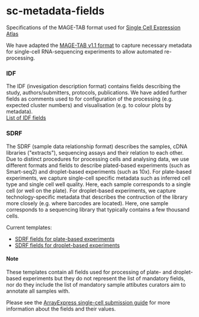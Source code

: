 # sc-metadata-fields
Specifications of the MAGE-TAB format used for [Single Cell Expression Atlas](https://www.ebi.ac.uk/gxa/sc/home)

We have adapted the [MAGE-TAB v1.1 format](http://fged.org/projects/mage-tab/) to capture necessary metadata for single-cell RNA-sequencing experiments to allow automated re-processing. 

### IDF

The IDF (invesigation description format) contains fields describing the study, authors/submitters, protocols, publications. 
We have added further fields as comments used to for configuration of the processing (e.g. expected cluster numbers) and visualisation (e.g. to colour plots by metadata).<br>
[List of IDF fields](IDF_template.txt)

### SDRF

The SDRF (sample data relationship format) describes the samples, cDNA libraries ("extracts"), sequencing assays and their relation to each other. Due to distinct procedures for processing cells and analysing data, we use different formats and fields to describe plated-based experiments (such as Smart-seq2) and droplet-based experiments (such as 10x). For plate-based experiments, we capture single-cell specific metadata such as inferred cell type and single cell well quality. Here, each sample corresponds to a single cell (or well on the plate). For droplet-based experiments, we capture technology-specific metadata that describes the contruction of the library more closely (e.g. where barcodes are located). Here, one sample corresponds to a sequencing library that typically contains a few thousand cells. 

Current templates:
* [SDRF fields for plate-based experiments](SDRF_template_plate.txt)
* [SDRF fields for droplet-based experiments](SDRF_template_droplet.txt)

#### Note

These templates contain all fields used for processing of plate- and droplet-based experiments but they do not represent the list of mandatory fields, nor do they include the list of mandatory sample attibutes curators aim to annotate all samples with.

Please see the [ArrayExpress single-cell submission guide](https://www.ebi.ac.uk/arrayexpress/help/single-cell_submission_guide.html) for more information about the fields and their values.
